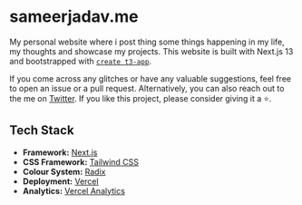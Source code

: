 # sameerjadav.me

My personal website where i post thing some things happening in my life, my thoughts and showcase my projects. This website is built with Next.js 13 and bootstrapped with [`create t3-app`](https://create.t3.gg).

If you come across any glitches or have any valuable suggestions, feel free to open an issue or a pull request. Alternatively, you can also reach out to the me on [Twitter](https://www.twitter.com/SameerJadav_). If you like this project, please consider giving it a ⭐.

## Tech Stack

- **Framework:** [Next.js](https://nextjs.org)
- **CSS Framework:** [Tailwind CSS](https://tailwindcss.com)
- **Colour System:** [Radix](https://www.radix-ui.com/colors)
- **Deployment:** [Vercel](https://vercel.com)
- **Analytics:** [Vercel Analytics](https://vercel.com/analytics)

